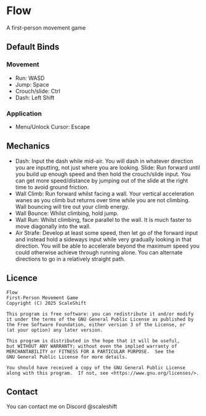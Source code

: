 # Flow
A first-person movement game

## Default Binds  
### Movement
- Run: WASD
- Jump: Space
- Crouch/slide: Ctrl
- Dash: Left Shift
  
### Application  
- Menu/Unlock Cursor: Escape

## Mechanics
- Dash: Input the dash while mid-air. You will dash in whatever direction you are inputting, not just where you are looking.
Slide: Run forward until you build up enough speed and then hold the crouch/slide input. You can get more speed/distance by jumping out of the slide at the right time to avoid ground friction.
- Wall Climb: Run forward whilst facing a wall. Your vertical acceleration wanes as you climb but returns over time while you are not climbing. Wall bouncing will tire out your climb energy.
- Wall Bounce: Whilst climbing, hold jump.
- Wall Run: Whilst climbing, face parallel to the wall. It is much faster to move diagonally into the wall.
- Air Strafe: Develop at least some speed, then let go of the forward input and instead hold a sideways input while very gradually looking in that direction. You will be able to accelerate beyond the maximum speed you could otherwise achieve through running alone. You can alternate directions to go in a relatively straight path.

## Licence  
    Flow
    First-Person Movement Game
    Copyright (C) 2025 ScaleShift

    This program is free software: you can redistribute it and/or modify
    it under the terms of the GNU General Public License as published by
    the Free Software Foundation, either version 3 of the License, or
    (at your option) any later version.

    This program is distributed in the hope that it will be useful,
    but WITHOUT ANY WARRANTY; without even the implied warranty of
    MERCHANTABILITY or FITNESS FOR A PARTICULAR PURPOSE.  See the
    GNU General Public License for more details.

    You should have received a copy of the GNU General Public License
    along with this program.  If not, see <https://www.gnu.org/licenses/>.

## Contact
You can contact me on Discord @scaleshift